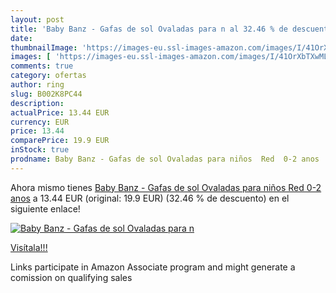 ```yaml
---
layout: post
title: 'Baby Banz - Gafas de sol Ovaladas para n al 32.46 % de descuento'
date: 
thumbnailImage: 'https://images-eu.ssl-images-amazon.com/images/I/41OrXbTXwML._SL200_.jpg'
images: [ 'https://images-eu.ssl-images-amazon.com/images/I/41OrXbTXwML._SL200_.jpg' ]
comments: true
category: ofertas
author: ring
slug: B002K8PC44
description:
actualPrice: 13.44 EUR
currency: EUR
price: 13.44
comparePrice: 19.9 EUR
inStock: true
prodname: Baby Banz - Gafas de sol Ovaladas para niños  Red  0-2 anos
---
```


Ahora mismo tienes [Baby Banz - Gafas de sol Ovaladas para niños  Red  0-2 anos](https://www.amazon.es/dp/B002K8PC44/?tag=tolees-21) a 13.44 EUR (original: 19.9 EUR) (32.46 %  de descuento) en el siguiente enlace!

[![Baby Banz - Gafas de sol Ovaladas para n](https://images-eu.ssl-images-amazon.com/images/I/41OrXbTXwML._SL200_.jpg)](https://www.amazon.es/dp/B002K8PC44/?tag=tolees-21)

[Visítala!!!](https://www.amazon.es/dp/B002K8PC44/?tag=tolees-21)

Links participate in Amazon Associate program and might generate a comission on qualifying sales
